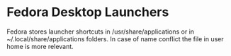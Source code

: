 Fedora Desktop Launchers
========================

Fedora stores launcher shortcuts in /usr/share/applications or in ~/.local/share/applications folders. In case of name conflict the file in user home is more relevant.
